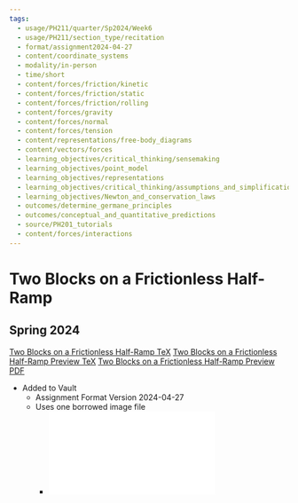 ```yaml
---
tags:
  - usage/PH211/quarter/Sp2024/Week6
  - usage/PH211/section_type/recitation
  - format/assignment2024-04-27
  - content/coordinate_systems
  - modality/in-person
  - time/short
  - content/forces/friction/kinetic
  - content/forces/friction/static
  - content/forces/friction/rolling
  - content/forces/gravity
  - content/forces/normal
  - content/forces/tension
  - content/representations/free-body_diagrams
  - content/vectors/forces
  - learning_objectives/critical_thinking/sensemaking
  - learning_objectives/point_model
  - learning_objectives/representations
  - learning_objectives/critical_thinking/assumptions_and_simplifications
  - learning_objectives/Newton_and_conservation_laws
  - outcomes/determine_germane_principles
  - outcomes/conceptual_and_quantitative_predictions
  - source/PH201_tutorials
  - content/forces/interactions
---
```

# Two Blocks on a Frictionless Half-Ramp
## Spring 2024
[Two Blocks on a Frictionless Half-Ramp TeX](./Two_Blocks_on_a_Frictionless_Half-Ramp.tex)
[Two Blocks on a Frictionless Half-Ramp Preview TeX](./Two_Blocks_on_a_Frictionless_Half-Ramp_Preview.tex)
[Two Blocks on a Frictionless Half-Ramp Preview PDF](./Two_Blocks_on_a_Frictionless_Half-Ramp_Preview.pdf)
* Added to Vault
	* Assignment Format Version 2024-04-27
	* Uses one borrowed image file
		* ![Blocks on a Half-Tilt Frictionless](./Blocks_on_a_Half-Tilt_Frictionless.pdf)